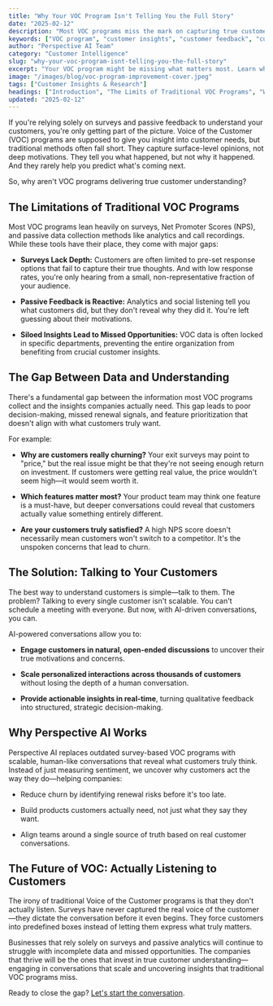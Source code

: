 ```yaml
---
title: "Why Your VOC Program Isn't Telling You the Full Story"
date: "2025-02-12"
description: "Most VOC programs miss the mark on capturing true customer experience. Discover the gaps—and how leading teams use richer feedback to unlock deeper customer insights and action."
keywords: ["VOC program", "customer insights", "customer feedback", "customer experience", "customer understanding", "qualitative research", "B2B SaaS", "AI in research"]
author: "Perspective AI Team"
category: "Customer Intelligence"
slug: "why-your-voc-program-isnt-telling-you-the-full-story"
excerpt: "Your VOC program might be missing what matters most. Learn why top SaaS teams are rethinking feedback—and how you can get the full story straight from your customers."
image: "/images/blog/voc-program-improvement-cover.jpeg"
tags: ["Customer Insights & Research"]
headings: ["Introduction", "The Limits of Traditional VOC Programs", "What You're Missing (and Why It Matters)", "The Role of Qualitative Insights", "How to Get the Full Story from Your Customers"]
updated: "2025-02-12"
---
```


If you're relying solely on surveys and passive feedback to understand your customers, you're only getting part of the picture. Voice of the Customer (VOC) programs are supposed to give you insight into customer needs, but traditional methods often fall short. They capture surface-level opinions, not deep motivations. They tell you what happened, but not why it happened. And they rarely help you predict what's coming next.

So, why aren't VOC programs delivering true customer understanding?

## The Limitations of Traditional VOC Programs

Most VOC programs lean heavily on surveys, Net Promoter Scores (NPS), and passive data collection methods like analytics and call recordings. While these tools have their place, they come with major gaps:

- **Surveys Lack Depth:** Customers are often limited to pre-set response options that fail to capture their true thoughts. And with low response rates, you're only hearing from a small, non-representative fraction of your audience.

- **Passive Feedback is Reactive:** Analytics and social listening tell you what customers did, but they don't reveal why they did it. You're left guessing about their motivations.

- **Siloed Insights Lead to Missed Opportunities:** VOC data is often locked in specific departments, preventing the entire organization from benefiting from crucial customer insights.

## The Gap Between Data and Understanding

There's a fundamental gap between the information most VOC programs collect and the insights companies actually need. This gap leads to poor decision-making, missed renewal signals, and feature prioritization that doesn't align with what customers truly want.

For example:

- **Why are customers really churning?** Your exit surveys may point to "price," but the real issue might be that they're not seeing enough return on investment. If customers were getting real value, the price wouldn't seem high—it would seem worth it.

- **Which features matter most?** Your product team may think one feature is a must-have, but deeper conversations could reveal that customers actually value something entirely different.

- **Are your customers truly satisfied?** A high NPS score doesn't necessarily mean customers won't switch to a competitor. It's the unspoken concerns that lead to churn.

## The Solution: Talking to Your Customers

The best way to understand customers is simple—talk to them. The problem? Talking to every single customer isn't scalable. You can't schedule a meeting with everyone. But now, with AI-driven conversations, you can.

AI-powered conversations allow you to:

- **Engage customers in natural, open-ended discussions** to uncover their true motivations and concerns.

- **Scale personalized interactions across thousands of customers** without losing the depth of a human conversation.

- **Provide actionable insights in real-time**, turning qualitative feedback into structured, strategic decision-making.

## Why Perspective AI Works

Perspective AI replaces outdated survey-based VOC programs with scalable, human-like conversations that reveal what customers truly think. Instead of just measuring sentiment, we uncover why customers act the way they do—helping companies:

- Reduce churn by identifying renewal risks before it's too late.

- Build products customers actually need, not just what they say they want.

- Align teams around a single source of truth based on real customer conversations.

## The Future of VOC: Actually Listening to Customers

The irony of traditional Voice of the Customer programs is that they don't actually listen. Surveys have never captured the real voice of the customer—they dictate the conversation before it even begins. They force customers into predefined boxes instead of letting them express what truly matters.

Businesses that rely solely on surveys and passive analytics will continue to struggle with incomplete data and missed opportunities. The companies that thrive will be the ones that invest in true customer understanding—engaging in conversations that scale and uncovering insights that traditional VOC programs miss.

Ready to close the gap? [Let's start the conversation](https://getperspective.ai/signup).
